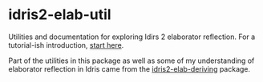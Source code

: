# idris2-elab-util

Utilities and documentation for exploring Idirs 2 elaborator reflection.
For a tutorial-ish introduction, [start here](/src/Doc/Meta.md).

Part of the utilities in this package as well as some of my understanding
of elaborator reflection in Idris came from
the [idris2-elab-deriving](https://github.com/MarcelineVQ/idris2-elab-deriving)
package.
